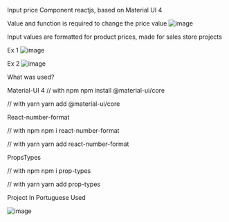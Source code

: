 Input price Component reactjs, based on Material UI 4

Value and function is required to change the price value
![image](https://user-images.githubusercontent.com/67884987/223120459-93c717fc-a76f-45c0-9abb-b6893ae71094.png)

Input values are formatted for product prices, made for sales store projects

Ex 1
![image](https://user-images.githubusercontent.com/67884987/223120371-18a57a81-c739-442a-bfc9-a87f7aa9283d.png)

Ex 2
![image](https://user-images.githubusercontent.com/67884987/223120338-714b2fff-f605-4ac3-9c4b-51cd85ae4e84.png)

What was used?

Material-UI 4 
// with npm
npm install @material-ui/core

// with yarn
yarn add @material-ui/core

React-number-format

// with npm
npm i react-number-format

// with yarn
yarn add react-number-format

PropsTypes

// with npm
npm i prop-types

// with yarn
yarn add prop-types


Project In Portuguese Used

![image](https://user-images.githubusercontent.com/67884987/223134801-973b6bdf-4542-4593-a73a-60481465c652.png)

